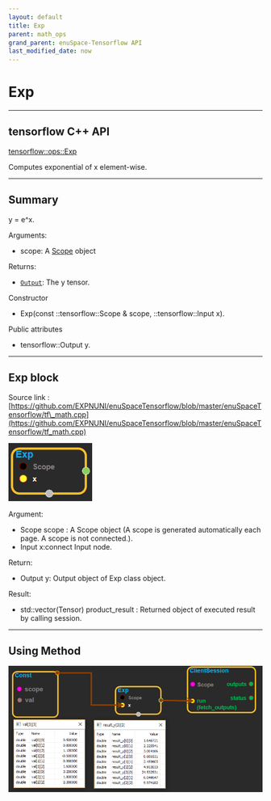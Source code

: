 ```yaml
--- 
layout: default 
title: Exp 
parent: math_ops 
grand_parent: enuSpace-Tensorflow API 
last_modified_date: now 
--- 
```


# Exp

---

## tensorflow C++ API

[tensorflow::ops::Exp](https://www.tensorflow.org/api_docs/cc/class/tensorflow/ops/exp)

Computes exponential of x element-wise.

---

## Summary

y = e^x.

Arguments:

* scope: A [Scope](https://www.tensorflow.org/api_docs/cc/class/tensorflow/scope.html#classtensorflow_1_1_scope) object

Returns:

* [`Output`](https://www.tensorflow.org/api_docs/cc/class/tensorflow/output.html#classtensorflow_1_1_output): The y tensor.

Constructor

* Exp\(const ::tensorflow::Scope & scope, ::tensorflow::Input x\).

Public attributes

* tensorflow::Output y.

---

## Exp block

Source link : [https://github.com/EXPNUNI/enuSpaceTensorflow/blob/master/enuSpaceTensorflow/tf\_math.cpp](https://github.com/EXPNUNI/enuSpaceTensorflow/blob/master/enuSpaceTensorflow/tf_math.cpp)

![](../assets/math_Exp_Symbol.png)

Argument:

* Scope scope : A Scope object \(A scope is generated automatically each page. A scope is not connected.\).
* Input x:connect  Input node.

Return:

* Output y: Output object of Exp class object.

Result:

* std::vector\(Tensor\) product\_result : Returned object of executed result by calling session.

---

## Using Method

![](../assets/math_Exp_Method.png)

